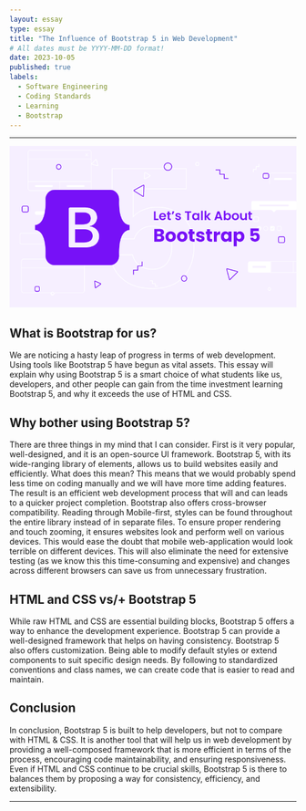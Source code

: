 ```yaml
---
layout: essay
type: essay
title: "The Influence of Bootstrap 5 in Web Development"
# All dates must be YYYY-MM-DD format!
date: 2023-10-05
published: true
labels:
  - Software Engineering
  - Coding Standards
  - Learning
  - Bootstrap
---
```

<hr>
<img width="600px" class = "center" class="rounded float-start pe-4" src="../img/bootstrap.png">



## What is Bootstrap for us?

  We are noticing a hasty leap of progress in terms of web development. Using tools like Bootstrap 5 have begun as vital assets. This essay will explain why using Bootstrap 5 is a smart choice of what students like us, developers, and other people can gain from the time investment learning Bootstrap 5, and why it exceeds the use of HTML and CSS.


## Why bother using Bootstrap 5?

  There are three things in my mind that I can consider. First is it very popular, well-designed, and it is an open-source UI framework. Bootstrap 5, with its wide-ranging library of elements, allows us to build websites easily and efficiently. What does this mean? This means that we would probably spend less time on coding manually and we will have more time adding features. The result is an efficient web development process that will and can leads to a quicker project completion. Bootstrap also offers cross-browser compatibility. Reading through Mobile-first, styles can be found throughout the entire library instead of in separate files. To ensure proper rendering and touch zooming, it ensures websites look and perform well on various devices. This would ease the doubt that mobile web-application would look terrible on different devices. This will also eliminate the need for extensive testing (as we know this this time-consuming and expensive) and changes across different browsers can save us from unnecessary frustration.


## HTML and CSS vs/+ Bootstrap 5

  While raw HTML and CSS are essential building blocks, Bootstrap 5 offers a way to enhance the development experience. Bootstrap 5 can provide a well-designed framework that helps on having consistency. Bootstrap 5 also offers customization. Being able to modify default styles or extend components to suit specific design needs. By following to standardized conventions and class names, we can create code that is easier to read and maintain. 


## Conclusion

  In conclusion, Bootstrap 5 is built to help developers, but not to compare with HTML & CSS. It is another tool that will help us in web development by providing a well-composed framework that is more efficient in terms of the process, encouraging code maintainability, and ensuring responsiveness. Even if HTML and CSS continue to be crucial skills, Bootstrap 5 is there to balances them by proposing a way for consistency, efficiency, and extensibility. 
<hr>
